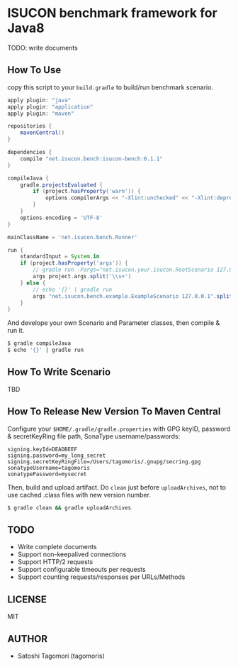# ISUCON benchmark framework for Java8

TODO: write documents

## How To Use

copy this script to your `build.gradle` to build/run benchmark scenario.

```groovy
apply plugin: "java"
apply plugin: "application"
apply plugin: "maven"

repositories {
    mavenCentral()
}

dependencies {
    compile "net.isucon.bench:isucon-bench:0.1.1"
}

compileJava {
    gradle.projectsEvaluated {
        if (project.hasProperty('warn')) {
            options.compilerArgs << "-Xlint:unchecked" << "-Xlint:deprecation"
        }
    }
    options.encoding = 'UTF-8'
}

mainClassName = 'net.isucon.bench.Runner'

run {
    standardInput = System.in
    if (project.hasProperty('args')) {
        // gradle run -Pargs="net.isucon.your.isucon.RootScenario 127.0.0.1"
        args project.args.split('\\s+')
    } else {
        // echo '{}' | gradle run
        args "net.isucon.bench.example.ExampleScenario 127.0.0.1".split('\\s+')
    }
}
```

And develope your own Scenario and Parameter classes, then compile & run it.

```sh
$ gradle compileJava
$ echo '{}' | gradle run
```

## How To Write Scenario

TBD

## How To Release New Version To Maven Central

Configure your `$HOME/.gradle/gradle.properties` with GPG keyID, password & secretKeyRing file path, SonaType username/passwords:

```
signing.keyId=DEADBEEF
signing.password=my_long_secret
signing.secretKeyRingFile=/Users/tagomoris/.gnupg/secring.gpg
sonatypeUsername=tagomoris
sonatypePassword=mysecret
```

Then, build and upload artifact. Do `clean` just before `uploadArchives`, not to use cached .class files with new version number.

```sh
$ gradle clean && gradle uploadArchives
```

## TODO

* Write complete documents
* Support non-keepalived connections
* Support HTTP/2 requests
* Support configurable timeouts per requests
* Support counting requests/responses per URLs/Methods

## LICENSE

MIT

## AUTHOR

* Satoshi Tagomori (tagomoris)
